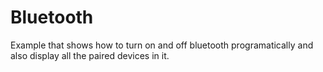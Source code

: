 # Bluetooth
Example that shows how to turn on and off bluetooth programatically and also display all the paired devices in it.
